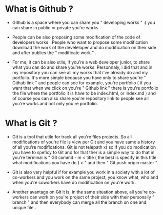 # What is Github ?

* Github is a space where you can share you " developing works " :)
  you can share in public or private you're works.
  
* People can be also proposing some modification of the code of developers works .
  People who want to propose some modification download the work of the develeloper and do modification on their side and after publies the " modificate work " .
  
* For me, it can be also utile, if you're a web developer junior, to share what you can do and share you're works.
  Personnaly, i did that and in my repository you can see all my works that i've already do and my portfolio.
  It's more simple because you have only to share you're " Github link " and people can see 
  for example, you're portfolio ( if you want that when we click on you're " Github link " there is you're portfolio the file where the portfolio it is have to be 
  index.html, or index.md ) and of course you can also share you're repository link to people see all you're works and not only you're portfolio.
  
 # What is Git ?
 
 * Git is a tool that utile for track all you're files projects. So all modifications of you're file is view per Git and you have same a history of
   all you're modifications. Git is not telepath x) so if you do modication you have to speficy to Git and for that ther is a simple way to do that in you're terminal
   is " Git commit - m < title ( the best is specify in this title what modifications you have do ) > " and then " Git push origin master ".
   
 * Git is also very helpful if for example you work in a society with a lot of co-workers and you work on the same project, you know what, who and when you're coworkers
   have do modification on you're work.
   
 * Another avantage on Git it is, in the same situation above, all you're co-workers can work on you're project of their side with their personally " branch " and then
   everybody can merge all the branch on one and unique file .